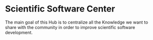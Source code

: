 # Scientific Software Center

The main goal of this Hub is to centralize all the Knowledge we want to share with the community in order to improve scientific software development.